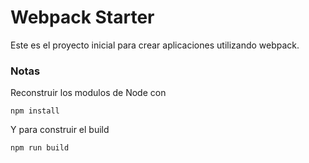 # Webpack Starter

Este es el proyecto inicial para crear aplicaciones utilizando webpack.

### Notas
Reconstruir los modulos de Node con
```
npm install
```

Y para construir el build
```
npm run build
```